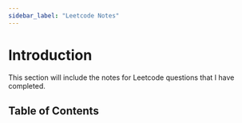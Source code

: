 ```yaml
---
sidebar_label: "Leetcode Notes"
---
```


# Introduction 

This section will include the notes for Leetcode questions that I have completed.

## Table of Contents

